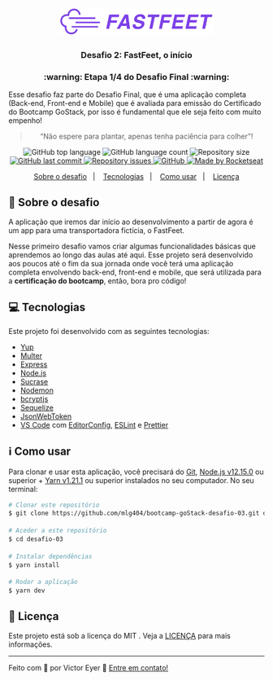 <h1 align="center">
  <img alt="Fastfeet" title="Fastfeet" src=".github/logo.png" width="300px" />
</h1>

<h3 align="center">
  Desafio 2: FastFeet, o início
</h3>

<h3 align="center">
  :warning: Etapa 1/4 do Desafio Final :warning:
</h3>

<p>Esse desafio faz parte do Desafio Final, que é uma aplicação completa (Back-end, Front-end e Mobile) que é avaliada para emissão do Certificado do Bootcamp GoStack, por isso é fundamental que ele seja feito com muito empenho!</p>

<blockquote align="center">“Não espere para plantar, apenas tenha paciência para colher”!</blockquote>

<p align="center">
  <img alt="GitHub top language" src="https://img.shields.io/github/languages/top/mlg404/bootcamp-goStack-desafio-03.svg">

  <img alt="GitHub language count" src="https://img.shields.io/github/languages/count/mlg404/bootcamp-goStack-desafio-03.svg">

  <img alt="Repository size" src="https://img.shields.io/github/repo-size/mlg404/bootcamp-goStack-desafio-03.svg">
  <a href="https://github.com/mlg404/bootcamp-goStack-desafio-03/commits/master">
    <img alt="GitHub last commit" src="https://img.shields.io/github/last-commit/mlg404/bootcamp-goStack-desafio-03.svg">
  </a>

  <a href="https://github.com/mlg404/bootcamp-goStack-desafio-01/issues">
    <img alt="Repository issues" src="https://img.shields.io/github/issues/mlg404/bootcamp-goStack-desafio-03.svg">
  </a>

  <a href="https://github.com/mlg404/bootcamp-goStack-desafio-03/blob/master/LICENSE">
    <img alt="GitHub" src="https://img.shields.io/github/license/mlg404/bootcamp-goStack-desafio-03.svg">
  </a>

  <a href="https://rocketseat.com.br">
    <img alt="Made by Rocketseat" src="https://img.shields.io/badge/made%20by-Rocketseat-%2304D361">
  </a>

</p>

<p align="center">
  <a href="#rocket-sobre-o-desafio">Sobre o desafio</a>&nbsp;&nbsp;&nbsp;|&nbsp;&nbsp;&nbsp;
  <a href="#computer-tecnologias">Tecnologias</a>&nbsp;&nbsp;&nbsp;|&nbsp;&nbsp;&nbsp;
  <a href="#information_source-como-usar">Como usar</a>&nbsp;&nbsp;&nbsp;|&nbsp;&nbsp;&nbsp;
  <a href="#memo-licença">Licença</a>
</p>

## :rocket: Sobre o desafio

A aplicação que iremos dar início ao desenvolvimento a partir de agora é um app para uma transportadora fictícia, o FastFeet.

Nesse primeiro desafio vamos criar algumas funcionalidades básicas que aprendemos ao longo das aulas até aqui. Esse projeto será desenvolvido aos poucos até o fim da sua jornada onde você terá uma aplicação completa envolvendo back-end, front-end e mobile, que será utilizada para a **certificação do bootcamp**, então, bora pro código!



## :computer: Tecnologias

Este projeto foi desenvolvido com as seguintes tecnologias:

-  [Yup](https://github.com/jquense/yup)
-  [Multer](https://github.com/expressjs/multer)
-  [Express](https://expressjs.com/)
-  [Node.js](https://nodejs.org/)
-  [Sucrase](https://github.com/alangpierce/sucrase)
-  [Nodemon](https://nodemon.io/)
-  [bcryptjs](https://github.com/dcodeIO/bcrypt.js)
-  [Sequelize](https://sequelize.org/)
-  [JsonWebToken](https://jwt.io/)
-  [VS Code][vc] com [EditorConfig][vceditconfig],  [ESLint][vceslint] e [Prettier][vcprettier]

## :information_source: Como usar

Para clonar e usar esta aplicação, você precisará do [Git](https://git-scm.com), [Node.js v12.15.0][nodejs] ou superior + [Yarn v1.21.1][yarn] ou superior instalados no seu computador. No seu terminal:

```bash
# Clonar este repositório
$ git clone https://github.com/mlg404/bootcamp-goStack-desafio-03.git desafio-03

# Aceder a este repositório
$ cd desafio-03

# Instalar dependências
$ yarn install

# Rodar a aplicação
$ yarn dev
```

## :memo: Licença
Este projeto está sob a licença do MIT . Veja a [LICENÇA](https://github.com/mlg404/bootcamp-goStack-desafio-02/blob/master/LICENSE) para mais informações.

---

Feito com 💙 por Victor Eyer :wave: [Entre em contato!](https://www.linkedin.com/in/victoreyer/)

[nodejs]: https://nodejs.org/
[yarn]: https://yarnpkg.com/
[vc]: https://code.visualstudio.com/
[vceditconfig]: https://marketplace.visualstudio.com/items?itemName=EditorConfig.EditorConfig
[vceslint]: https://marketplace.visualstudio.com/items?itemName=dbaeumer.vscode-eslint
[vcprettier]: https://prettier.io/
